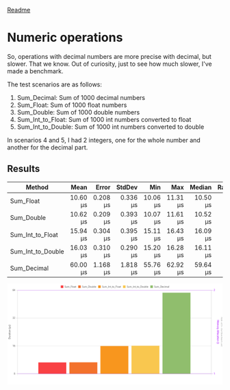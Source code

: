[Readme](./readme.md)


# Numeric operations

So, operations with decimal numbers are more precise with decimal, but slower. That we know. 
Out of curiosity, just to see how much slower, I've made a benchmark.

The test scenarios are as follows:
1. Sum_Decimal: Sum of 1000 decimal numbers
2. Sum_Float: Sum of 1000 float numbers
3. Sum_Double: Sum of 1000 double numbers
4. Sum_Int_to_Float: Sum of 1000 int numbers converted to float
5. Sum_Int_to_Double: Sum of 1000 int numbers converted to double

In scenarios 4 and 5, I had 2 integers, one for the whole number and another for the decimal part.

## Results

| Method            |     Mean |    Error |   StdDev |      Min |      Max |   Median | Rank | Allocated |
|-------------------|---------:|---------:|---------:|---------:|---------:|---------:|-----:|----------:|
| Sum_Float         | 10.60 µs | 0.208 µs | 0.336 µs | 10.06 µs | 11.31 µs | 10.50 µs |    1 |         - |
| Sum_Double        | 10.62 µs | 0.209 µs | 0.393 µs | 10.07 µs | 11.61 µs | 10.52 µs |    1 |         - |
| Sum_Int_to_Float  | 15.94 µs | 0.304 µs | 0.395 µs | 15.11 µs | 16.43 µs | 16.09 µs |    2 |         - |
| Sum_Int_to_Double | 16.03 µs | 0.310 µs | 0.290 µs | 15.20 µs | 16.28 µs | 16.11 µs |    2 |         - |
| Sum_Decimal       | 60.00 µs | 1.168 µs | 1.818 µs | 55.76 µs | 62.92 µs | 59.64 µs |    3 |         - |

![Result Chart](./numericbenchmark.png)

